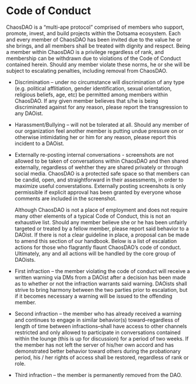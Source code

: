 # Code of Conduct

ChaosDAO is a “multi-ape protocol” comprised of members who support, promote, invest, and build projects within the Dotsama ecosystem. Each and every member of ChaosDAO has been invited due to the value he or she brings, and all members shall be treated with dignity and respect. Being a member within ChaosDAO is a privilege regardless of rank, and membership can be withdrawn due to violations of the Code of Conduct contained herein. Should any member violate these norms, he or she will be subject to escalating penalties, including removal from ChaosDAO.

* Discrimination – under no circumstance will discrimination of any type (e.g. political afflitiation, gender identification, sexual orientation, religious beliefs, age, etc) be permitted among members within ChaosDAO. If any given member believes that s/he is being discriminated against for any reason, please report the transgression to any DAOist.

* Harassment/Bullying – will not be tolerated at all. Should any member of our organization feel another member is putting undue pressure on or otherwise intimidating her or him for any reason, please report this incident to a DAOist.

* Externally re-posting internal conversations - screenshots are not allowed to be taken of conversations within ChaosDAO and then shared externally, regardless of wehther they are shared privately or through social media. ChaosDAO is a protected safe space so that members can be candid, open, and straightforward in their assessments, in order to maximize useful converstations. Externally posting screenshots is only permissible if explicit approval has been granted by everyone whose comments are included in the screenshot.

	Although ChaosDAO is not a place of employment and does not require many other elements of a typical Code of Conduct, this is not an exhaustive list. Should any member believe she or he has been unfairly targeted or treated by a fellow member, please report said behavior to a DAOist. If there is not a clear guideline in place, a proposal can be made to amend this section of our handbook. Below is a list of escalation actions for those who flagrantly flaunt ChaosDAO’s code of conduct. Ultimately, any and all actions will be handled by the core group of DAOists.

* First infraction – the member violating the code of conduct will receive a written warning via DMs from a DAOist after a decision has been made as to whether or not the infraction warrants said warning. DAOists shall strive to bring harmony between the two parties prior to escalation, but if it becomes necessary a warning will be issued to the offending member.

* Second infraction – the member who has already received a warning and continues to engage in similar behavior(s) toward–regardless of length of time between infractions–shall have access to other channels restricted and only allowed to participate in conversations contained within the lounge (this is up for discussion) for a period of two weeks. If the member has not left the server of his/her own accord and has demonstrated better behavior toward others during the probationary period, his / her rights of access shall be restored, regardless of rank or role.

* Third infraction – the member is permanently removed from the DAO.


